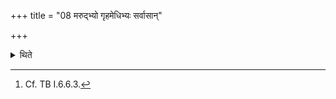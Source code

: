+++
title = "08 मरुद्भ्यो गृहमेधिभ्यः सर्वासान्"

+++

<details><summary>थिते</summary>

8. In the evening he offers a rice-pap cooked in the milk of all the cows for Maruts Gr̥hamedhins.[^1]  


[^1]: Cf. TB I.6.6.3.
</details>
